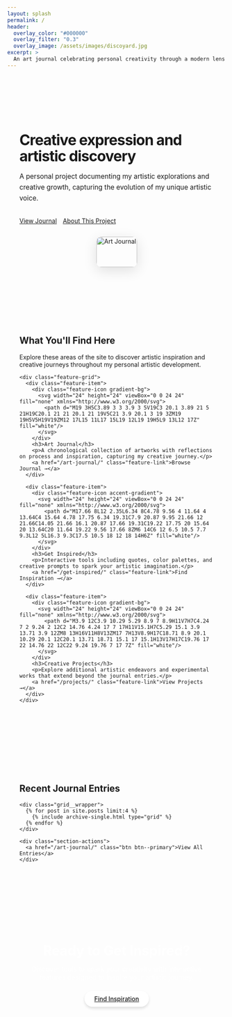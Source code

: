```yaml
---
layout: splash
permalink: /
header:
  overlay_color: "#000000"
  overlay_filter: "0.3"
  overlay_image: /assets/images/discoyard.jpg
excerpt: >
  An art journal celebrating personal creativity through a modern lens
---
```


<div class="hero-section">
  <div class="container">
    <div class="hero-content">
      <h1 class="hero-title">Creative expression and <span class="highlight">artistic discovery</span></h1>
      <p class="hero-description">A personal project documenting my artistic explorations and creative growth, capturing the evolution of my unique artistic voice.</p>
      <div class="hero-actions">
        <a href="/art-journal/" class="btn btn--primary">View Journal</a>
        <a href="/about/" class="btn btn--secondary">About This Project</a>
      </div>
    </div>
    <div class="hero-image">
      <div class="image-placeholder gradient-bg">
        <img src="/assets/images/art-journal-feature.jpg" alt="Art Journal" class="feature-image" onerror="this.style.display='none'">
      </div>
    </div>
  </div>
</div>

<div class="section section--light">
  <div class="container">
    <h2 class="section__title">What You'll Find Here</h2>
    <p class="section__intro">Explore these areas of the site to discover artistic inspiration and creative journeys throughout my personal artistic development.</p>
    
    <div class="feature-grid">
      <div class="feature-item">
        <div class="feature-icon gradient-bg">
          <svg width="24" height="24" viewBox="0 0 24 24" fill="none" xmlns="http://www.w3.org/2000/svg">
            <path d="M19 3H5C3.89 3 3 3.9 3 5V19C3 20.1 3.89 21 5 21H19C20.1 21 21 20.1 21 19V5C21 3.9 20.1 3 19 3ZM19 19H5V5H19V19ZM12 17L15 11L17 15L19 12L19 19H5L9 13L12 17Z" fill="white"/>
          </svg>
        </div>
        <h3>Art Journal</h3>
        <p>A chronological collection of artworks with reflections on process and inspiration, capturing my creative journey.</p>
        <a href="/art-journal/" class="feature-link">Browse Journal →</a>
      </div>
      
      <div class="feature-item">
        <div class="feature-icon accent-gradient">
          <svg width="24" height="24" viewBox="0 0 24 24" fill="none" xmlns="http://www.w3.org/2000/svg">
            <path d="M17.66 8L12 2.35L6.34 8C4.78 9.56 4 11.64 4 13.64C4 15.64 4.78 17.75 6.34 19.31C7.9 20.87 9.95 21.66 12 21.66C14.05 21.66 16.1 20.87 17.66 19.31C19.22 17.75 20 15.64 20 13.64C20 11.64 19.22 9.56 17.66 8ZM6 14C6 12 6.5 10.5 7.7 9.3L12 5L16.3 9.3C17.5 10.5 18 12 18 14H6Z" fill="white"/>
          </svg>
        </div>
        <h3>Get Inspired</h3>
        <p>Interactive tools including quotes, color palettes, and creative prompts to spark your artistic imagination.</p>
        <a href="/get-inspired/" class="feature-link">Find Inspiration →</a>
      </div>
      
      <div class="feature-item">
        <div class="feature-icon gradient-bg">
          <svg width="24" height="24" viewBox="0 0 24 24" fill="none" xmlns="http://www.w3.org/2000/svg">
            <path d="M3.9 12C3.9 10.29 5.29 8.9 7 8.9H11V7H7C4.24 7 2 9.24 2 12C2 14.76 4.24 17 7 17H11V15.1H7C5.29 15.1 3.9 13.71 3.9 12ZM8 13H16V11H8V13ZM17 7H13V8.9H17C18.71 8.9 20.1 10.29 20.1 12C20.1 13.71 18.71 15.1 17 15.1H13V17H17C19.76 17 22 14.76 22 12C22 9.24 19.76 7 17 7Z" fill="white"/>
          </svg>
        </div>
        <h3>Creative Projects</h3>
        <p>Explore additional artistic endeavors and experimental works that extend beyond the journal entries.</p>
        <a href="/projects/" class="feature-link">View Projects →</a>
      </div>
    </div>
  </div>
</div>

<div class="section">
  <div class="container">
    <h2 class="section__title">Recent Journal Entries</h2>
    
    <div class="grid__wrapper">
      {% for post in site.posts limit:4 %}
        {% include archive-single.html type="grid" %}
      {% endfor %}
    </div>
    
    <div class="section-actions">
      <a href="/art-journal/" class="btn btn--primary">View All Entries</a>
    </div>
  </div>
</div>

<div class="section section--cta gradient-bg">
  <div class="container">
    <h2 class="cta-title">Ready to Get Inspired?</h2>
    <p class="cta-text">Discover tools to spark your creativity with interactive features designed to inspire your artistic journey.</p>
    <a href="/get-inspired/" class="btn btn--light">Find Inspiration</a>
  </div>
</div>

<script src="{{ '/assets/js/inspiration.js' | relative_url }}"></script>

<style>
/* Hero section styling */
.hero-section {
  padding: 6em 0 4em;
  background-color: var(--white);
}

.container {
  max-width: 1200px;
  margin: 0 auto;
  padding: 0 2em;
}

.hero-section .container {
  display: flex;
  align-items: center;
  gap: 4em;
}

.hero-content {
  flex: 1;
}

.hero-title {
  font-size: 3em;
  font-weight: 700;
  line-height: 1.1;
  margin-bottom: 0.5em;
  color: var(--text);
  letter-spacing: -0.03em;
}

.highlight {
  color: var(--primary);
}

.hero-description {
  font-size: 1.2em;
  color: var(--text-lighter);
  margin-bottom: 2em;
  line-height: 1.6;
}

.hero-actions {
  display: flex;
  gap: 1em;
}

.hero-image {
  flex: 1;
  display: flex;
  justify-content: center;
}

.image-placeholder {
  width: 100%;
  aspect-ratio: 4/3;
  border-radius: 12px;
  overflow: hidden;
  box-shadow: 0 8px 30px rgba(0, 0, 0, 0.12);
  display: flex;
  align-items: center;
  justify-content: center;
}

.feature-image {
  width: 100%;
  height: 100%;
  object-fit: cover;
}

/* Feature grid styling */
.feature-grid {
  display: grid;
  grid-template-columns: repeat(auto-fit, minmax(280px, 1fr));
  gap: 2em;
  margin: 3em 0;
}

.feature-item {
  background: var(--white);
  padding: 2em;
  border-radius: 12px;
  box-shadow: 0 4px 6px rgba(50, 50, 93, 0.11), 0 1px 3px rgba(0, 0, 0, 0.08);
  transition: all 0.3s ease;
}

.feature-item:hover {
  transform: translateY(-4px);
  box-shadow: 0 7px 14px rgba(50, 50, 93, 0.1), 0 3px 6px rgba(0, 0, 0, 0.08);
}

.feature-icon {
  width: 50px;
  height: 50px;
  border-radius: 12px;
  display: flex;
  align-items: center;
  justify-content: center;
  margin-bottom: 1.5em;
}

.feature-item h3 {
  font-size: 1.3em;
  margin-bottom: 0.7em;
  font-weight: 600;
  color: var(--text);
}

.feature-item p {
  color: var(--text-lighter);
  line-height: 1.6;
  margin-bottom: 1.5em;
}

.feature-link {
  color: var(--primary);
  font-weight: 500;
  text-decoration: none;
  transition: all 0.2s ease;
}

.feature-link:hover {
  color: var(--primary-dark);
  text-decoration: underline;
}

/* Section styling */
.section {
  padding: 5em 0;
}

.section--light {
  background-color: var(--light-bg);
}

.section-actions {
  margin-top: 2em;
  text-align: center;
}

/* CTA section */
.section--cta {
  text-align: center;
  padding: 4em 0;
}

.cta-title {
  color: white;
  font-size: 2.2em;
  margin-bottom: 0.5em;
  font-weight: 700;
}

.cta-text {
  color: rgba(255, 255, 255, 0.9);
  max-width: 600px;
  margin: 0 auto 2em;
  font-size: 1.1em;
}

.btn--light {
  background-color: white !important;
  color: var(--primary-dark) !important;
  font-weight: 500;
  border-radius: 30px;
  padding: 0.7em 1.6em;
  transition: all 0.2s ease;
  box-shadow: 0 4px 6px rgba(0, 0, 0, 0.12);
}

.btn--light:hover {
  transform: translateY(-2px);
  box-shadow: 0 7px 14px rgba(0, 0, 0, 0.15);
}

/* Responsive adjustments */
@media (max-width: 992px) {
  .hero-section .container {
    flex-direction: column;
    gap: 2em;
  }
  
  .hero-title {
    font-size: 2.4em;
  }
  
  .hero-description {
    font-size: 1.1em;
  }
  
  .feature-grid {
    grid-template-columns: repeat(auto-fit, minmax(250px, 1fr));
  }
}

@media (max-width: 576px) {
  .hero-actions {
    flex-direction: column;
    gap: 1em;
  }
  
  .hero-title {
    font-size: 2em;
  }
  
  .section {
    padding: 3em 0;
  }
}
</style>
